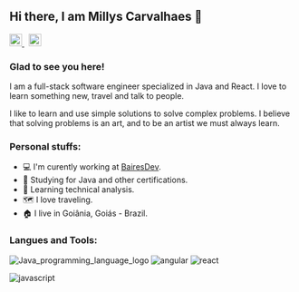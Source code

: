 ## Hi there, I am Millys Carvalhaes 👋

<a href="https://www.linkedin.com/in/millyscarvalhaes/">
<img width="22" src="https://user-images.githubusercontent.com/4121237/170807719-5e09a77c-9570-4d0d-8651-ef7e0c106994.png" />
</a>
&nbsp;
<a href="https://www.instagram.com/millys.carvalhaes/">
<img width="22" src="https://user-images.githubusercontent.com/4121237/170807723-e2492f67-f84f-4464-be95-df1028d5d9da.png" />
</a>

### Glad to see you here!


I am a  full-stack software engineer specialized in Java and React. I love to learn something new, travel and talk to people.

I like to learn and use simple solutions to solve complex problems. I believe that solving problems is an art, and to be an artist we must always learn.


### Personal stuffs:
- :computer: I'm curently working at <a href="https://github.com/BairesDev">BairesDev</a>.
- :open_book: Studying for Java and other certifications.
- :rocket: Learning technical analysis.
- :world_map: I love traveling.
- :house: I live in Goiânia, Goiás - Brazil.

### Langues and Tools:
![Java_programming_language_logo](https://user-images.githubusercontent.com/4121237/170808008-d764fc46-83f9-45d8-bb82-2eb1bdfd17ba.svg)
![angular](https://user-images.githubusercontent.com/4121237/170808077-eab25bf3-6949-4175-bd24-593b2d7efaf4.svg)
![react](https://user-images.githubusercontent.com/4121237/170808120-e6f6c057-54aa-4d21-bc28-27f2736f46d1.svg)

![javascript](https://user-images.githubusercontent.com/4121237/170808013-f4a0eccd-be8f-4c76-9674-85f52cb9a2e2.svg)

<!--
**millyscarvalhaes/millyscarvalhaes** is a ✨ _special_ ✨ repository because its `README.md` (this file) appears on your GitHub profile.

Here are some ideas to get you started:

- 🔭 I’m currently working on ...
- 🌱 I’m currently learning ...
- 👯 I’m looking to collaborate on ...
- 🤔 I’m looking for help with ...
- 💬 Ask me about ...
- 📫 How to reach me: ...
- 😄 Pronouns: ...
- ⚡ Fun fact: ...
-->
